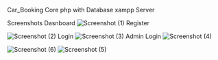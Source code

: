Car_Booking
Core php with Database xampp Server

Screenshots
Dasnboard
![Screenshot (1)](https://github.com/MJTHENU/carbooking/assets/121682198/b559dcc3-5e13-4f62-a02f-a1218ad2918b)
Register

![Screenshot (2)](https://github.com/MJTHENU/carbooking/assets/121682198/d7924738-bb20-472d-bae0-f9fbb68a763a)
Login
![Screenshot (3)](https://github.com/MJTHENU/carbooking/assets/121682198/1b1c69b7-dc9c-46f7-9fdb-40efae399998)
Admin
Login
![Screenshot (4)](https://github.com/MJTHENU/carbooking/assets/121682198/14c7e9c2-5bfe-4ca0-8c7e-b33d225d45b4)

![Screenshot (6)](https://github.com/MJTHENU/carbooking/assets/121682198/5cc11e9c-e678-4604-857f-01b05505862f)
![Screenshot (5)](https://github.com/MJTHENU/carbooking/assets/121682198/8cc5f9ef-544b-4a33-91e9-63d5446b9599)
